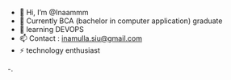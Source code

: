 - 👋 Hi, I’m @Inaammm
- 👀 Currently BCA (bachelor in computer application) graduate
- 🌱 learning DEVOPS
- 📫 Contact : inamulla.siu@gmail.com
- ⚡ technology enthusiast
  
-.

<!---
Inaammm/Inaammm is a ✨ special ✨ repository because its `README.md` (this file) appears on your GitHub profile.
You can click the Preview link to take a look at your changes.
--->
